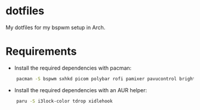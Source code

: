 # dotfiles
My dotfiles for my bspwm setup in Arch.

# Requirements
* Install the required dependencies with pacman:
```sh
    pacman -S bspwm sxhkd picom polybar rofi pamixer pavucontrol brightnessctl xcolor clipcat playerctl flameshot feh dunst xorg-xsetroot polkit-gnome kitty imagemagick yad
```
* Install the required dependencies with an AUR helper:
```sh
    paru -S i3lock-color tdrop xidlehook
```
